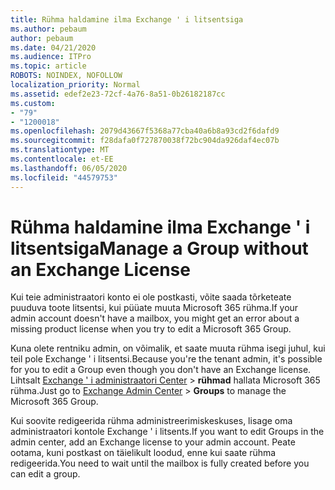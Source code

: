 ```yaml
---
title: Rühma haldamine ilma Exchange ' i litsentsiga
ms.author: pebaum
author: pebaum
ms.date: 04/21/2020
ms.audience: ITPro
ms.topic: article
ROBOTS: NOINDEX, NOFOLLOW
localization_priority: Normal
ms.assetid: edef2e23-72cf-4a76-8a51-0b26182187cc
ms.custom:
- "79"
- "1200018"
ms.openlocfilehash: 2079d43667f5368a77cba40a6b8a93cd2f6dafd9
ms.sourcegitcommit: f28dafa0f727870038f72bc904da926daf4ec07b
ms.translationtype: MT
ms.contentlocale: et-EE
ms.lasthandoff: 06/05/2020
ms.locfileid: "44579753"
---
```

# <a name="manage-a-group-without-an-exchange-license"></a><span data-ttu-id="66085-102">Rühma haldamine ilma Exchange ' i litsentsiga</span><span class="sxs-lookup"><span data-stu-id="66085-102">Manage a Group without an Exchange License</span></span>

<span data-ttu-id="66085-103">Kui teie administraatori konto ei ole postkasti, võite saada tõrketeate puuduva toote litsentsi, kui püüate muuta Microsoft 365 rühma.</span><span class="sxs-lookup"><span data-stu-id="66085-103">If your admin account doesn't have a mailbox, you might get an error about a missing product license when you try to edit a Microsoft 365 Group.</span></span>
  
<span data-ttu-id="66085-104">Kuna olete rentniku admin, on võimalik, et saate muuta rühma isegi juhul, kui teil pole Exchange ' i litsentsi.</span><span class="sxs-lookup"><span data-stu-id="66085-104">Because you're the tenant admin, it's possible for you to edit a Group even though you don't have an Exchange license.</span></span> <span data-ttu-id="66085-105">Lihtsalt [Exchange ' i administraatori Center](https://outlook.office365.com/ecp.aspx) \> **rühmad** hallata Microsoft 365 rühma.</span><span class="sxs-lookup"><span data-stu-id="66085-105">Just go to [Exchange Admin Center](https://outlook.office365.com/ecp.aspx) \> **Groups** to manage the Microsoft 365 Group.</span></span>
  
<span data-ttu-id="66085-106">Kui soovite redigeerida rühma administreerimiskeskuses, lisage oma administraatori kontole Exchange ' i litsents.</span><span class="sxs-lookup"><span data-stu-id="66085-106">If you want to edit Groups in the admin center, add an Exchange license to your admin account.</span></span> <span data-ttu-id="66085-107">Peate ootama, kuni postkast on täielikult loodud, enne kui saate rühma redigeerida.</span><span class="sxs-lookup"><span data-stu-id="66085-107">You need to wait until the mailbox is fully created before you can edit a group.</span></span>
  